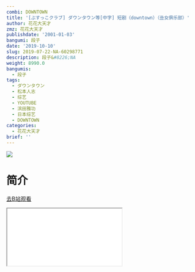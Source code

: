 ```yaml
---
combi: DOWNTOWN
title: '[ぶすっこクラブ] ダウンタウン等[中字] 短剧（downtown）（丑女俱乐部）'
author: 花花大天才
zmz: 花花大天才
publishdate: '2001-01-03'
bangumi: 段子
date: '2019-10-10'
slug: 2019-07-22-NA-60298771
description: 段子&#8226;NA
weight: 8990.0
bangumis:
  - 段子
tags:
  - ダウンタウン
  - 松本人志
  - 综艺
  - YOUTUBE
  - 滨田雅功
  - 日本综艺
  - DOWNTOWN
categories:
  - 花花大天才
brief: ''
---
```

![](https://raw.githubusercontent.com/tcgriffith/owaraisite/master/static/tmpimg/b3d781a96deaf72aa9a59e7d86bbf35a6323241a.jpg.480.jpg)
# 简介  
  

[去B站观看](https://www.bilibili.com/video/av60298771/)
<div class ="resp-container"><iframe class="testiframe" src="//player.bilibili.com/player.html?aid=60298771"", scrolling="no", allowfullscreen="true" > </iframe></div> 
